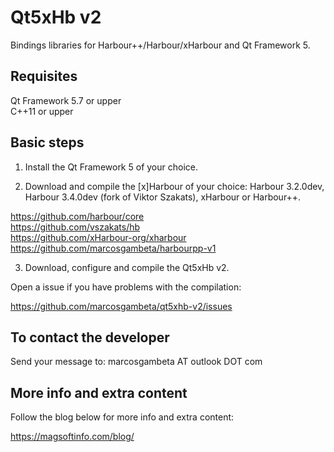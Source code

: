 # Qt5xHb v2

Bindings libraries for Harbour++/Harbour/xHarbour and Qt Framework 5.

## Requisites

Qt Framework 5.7 or upper  
C++11 or upper  

## Basic steps

1. Install the Qt Framework 5 of your choice.

2. Download and compile the [x]Harbour of your choice: Harbour 3.2.0dev, Harbour 3.4.0dev (fork of Viktor Szakats), xHarbour or Harbour++.

https://github.com/harbour/core  
https://github.com/vszakats/hb  
https://github.com/xHarbour-org/xharbour  
https://github.com/marcosgambeta/harbourpp-v1  

3. Download, configure and compile the Qt5xHb v2. 

Open a issue if you have problems with the compilation:

https://github.com/marcosgambeta/qt5xhb-v2/issues  

## To contact the developer

Send your message to: marcosgambeta AT outlook DOT com

## More info and extra content

Follow the blog below for more info and extra content:

https://magsoftinfo.com/blog/
